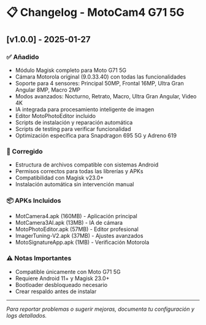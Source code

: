 # 📋 Changelog - MotoCam4 G71 5G

## [v1.0.0] - 2025-01-27

### ✅ Añadido
- Módulo Magisk completo para Moto G71 5G
- Cámara Motorola original (9.0.33.40) con todas las funcionalidades
- Soporte para 4 sensores: Principal 50MP, Frontal 16MP, Ultra Gran Angular 8MP, Macro 2MP
- Modos avanzados: Nocturno, Retrato, Macro, Ultra Gran Angular, Video 4K
- IA integrada para procesamiento inteligente de imagen
- Editor MotoPhotoEditor incluido
- Scripts de instalación y reparación automática
- Scripts de testing para verificar funcionalidad
- Optimización específica para Snapdragon 695 5G y Adreno 619

### 🔧 Corregido
- Estructura de archivos compatible con sistemas Android
- Permisos correctos para todas las librerías y APKs
- Compatibilidad con Magisk v23.0+
- Instalación automática sin intervención manual

### 📦 APKs Incluidos
- MotCamera4.apk (160MB) - Aplicación principal
- MotCamera3AI.apk (13MB) - IA de cámara
- MotoPhotoEditor.apk (57MB) - Editor profesional
- ImagerTuning-V2.apk (37MB) - Ajustes avanzados
- MotoSignatureApp.apk (1MB) - Verificación Motorola

### ⚠️ Notas Importantes
- Compatible únicamente con Moto G71 5G
- Requiere Android 11+ y Magisk 23.0+
- Bootloader desbloqueado necesario
- Crear respaldo antes de instalar

---

*Para reportar problemas o sugerir mejoras, documenta tu configuración y logs detallados.*